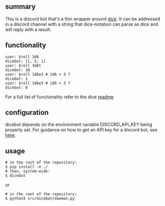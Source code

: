 ## summary

This is a discord bot that's a thin wrapper around
[dice](https://pypi.org/project/dice/). It can be addressed in a
discord channel with a string that dice-notation can parse as dice and
will reply with a result.

## functionality

``` shell
user: $roll 3d6
dicebot: [1, 5, 1]
user: $roll 3d6t
dicebot: 10
user: $roll 1d6e3 # 1d6 > 3 ?
dicebot: 1
user: $roll 1d6e3 # 1d6 > 3 ?
dicebot: 0
```

For a full list of functionality refer to the dice
[readme](https://github.com/borntyping/python-dice)

## configuration

dicebot depends on the environment variable DISCORD_API_KEY being
properly set. For guidance on how to get an API key for a discord bot,
see [here](https://discordpy.readthedocs.io/en/latest/discord.html).

## usage

``` shell
# in the root of the repository:
$ pip install -e ./
# then, system-wide:
$ dicebot
```

or 

``` shell
# in the root of the repository:
$ python3 src/dicebot/daemon.py
```

